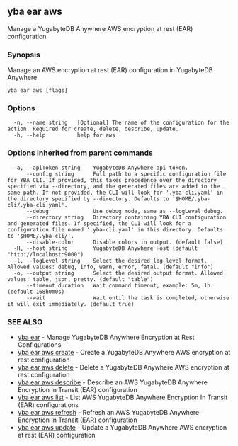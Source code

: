 ## yba ear aws

Manage a YugabyteDB Anywhere AWS encryption at rest (EAR) configuration

### Synopsis

Manage an AWS encryption at rest (EAR) configuration in YugabyteDB Anywhere

```
yba ear aws [flags]
```

### Options

```
  -n, --name string   [Optional] The name of the configuration for the action. Required for create, delete, describe, update.
  -h, --help          help for aws
```

### Options inherited from parent commands

```
  -a, --apiToken string    YugabyteDB Anywhere api token.
      --config string      Full path to a specific configuration file for YBA CLI. If provided, this takes precedence over the directory specified via --directory, and the generated files are added to the same path. If not provided, the CLI will look for '.yba-cli.yaml' in the directory specified by --directory. Defaults to '$HOME/.yba-cli/.yba-cli.yaml'.
      --debug              Use debug mode, same as --logLevel debug.
      --directory string   Directory containing YBA CLI configuration and generated files. If specified, the CLI will look for a configuration file named '.yba-cli.yaml' in this directory. Defaults to '$HOME/.yba-cli/'.
      --disable-color      Disable colors in output. (default false)
  -H, --host string        YugabyteDB Anywhere Host (default "http://localhost:9000")
  -l, --logLevel string    Select the desired log level format. Allowed values: debug, info, warn, error, fatal. (default "info")
  -o, --output string      Select the desired output format. Allowed values: table, json, pretty. (default "table")
      --timeout duration   Wait command timeout, example: 5m, 1h. (default 168h0m0s)
      --wait               Wait until the task is completed, otherwise it will exit immediately. (default true)
```

### SEE ALSO

* [yba ear](yba_ear.md)	 - Manage YugabyteDB Anywhere Encryption at Rest Configurations
* [yba ear aws create](yba_ear_aws_create.md)	 - Create a YugabyteDB Anywhere AWS encryption at rest configuration
* [yba ear aws delete](yba_ear_aws_delete.md)	 - Delete a YugabyteDB Anywhere AWS encryption at rest configuration
* [yba ear aws describe](yba_ear_aws_describe.md)	 - Describe an AWS YugabyteDB Anywhere Encryption In Transit (EAR) configuration
* [yba ear aws list](yba_ear_aws_list.md)	 - List AWS YugabyteDB Anywhere Encryption In Transit (EAR) configurations
* [yba ear aws refresh](yba_ear_aws_refresh.md)	 - Refresh an AWS YugabyteDB Anywhere Encryption In Transit (EAR) configuration
* [yba ear aws update](yba_ear_aws_update.md)	 - Update a YugabyteDB Anywhere AWS encryption at rest (EAR) configuration

